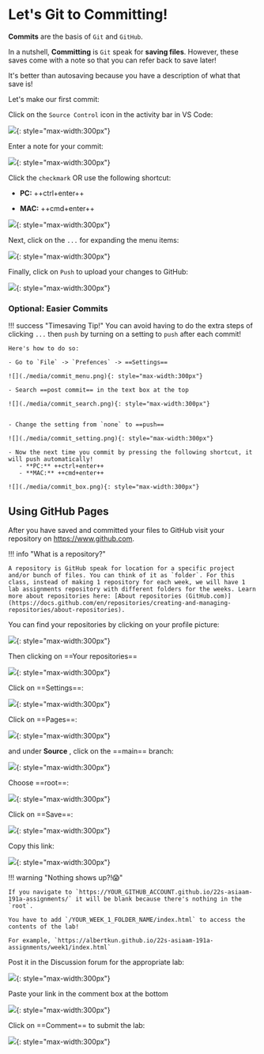 # Let's Git to Committing!

**Commits** are the basis of `Git` and `GitHub`.

In a nutshell, **Committing** is `Git` speak for **saving files**. However, these saves come with a note so that you can refer back to save later! 

It's better than autosaving because you have a description of what that save is! 

Let's make our first commit:

Click on the `Source Control` icon in the activity bar in VS Code:

![](./media/commit1.png){: style="max-width:300px"}

Enter a note for your commit:

![](./media/commit2.png){: style="max-width:300px"}

Click the `checkmark` OR use the following shortcut:

 - **PC:** ++ctrl+enter++

 - **MAC:** ++cmd+enter++

![](./media/commit3.png){: style="max-width:300px"}

Next, click on the `...` for expanding the menu items:

![](./media/commit4.png){: style="max-width:300px"}

Finally, click on `Push` to upload your changes to GitHub:

![](./media/commit5.png){: style="max-width:300px"}

### Optional: Easier Commits

!!! success "Timesaving Tip!"
    You can avoid having to do the extra steps of clicking `...` then `push` by turning on a setting to `push` after each commit!

    Here's how to do so:

    - Go to `File` -> `Prefences` -> ==Settings==
    
    ![](./media/commit_menu.png){: style="max-width:300px"}

    - Search ==post commit== in the text box at the top
    
    ![](./media/commit_search.png){: style="max-width:300px"}


    - Change the setting from `none` to ==push==

    ![](./media/commit_setting.png){: style="max-width:300px"}

    - Now the next time you commit by pressing the following shortcut, it will push automatically!
       - **PC:** ++ctrl+enter++
       - **MAC:** ++cmd+enter++
    
    ![](./media/commit_box.png){: style="max-width:300px"}


## Using GitHub Pages

After you have saved and committed your files to GitHub visit your repository on https://www.github.com.

!!! info "What is a repository?"

    A repository is GitHub speak for location for a specific project and/or bunch of files. You can think of it as `folder`. For this class, instead of making 1 repository for each week, we will have 1 lab assignments repository with different folders for the weeks. Learn more about repositories here: [About repositories (GitHub.com)](https://docs.github.com/en/repositories/creating-and-managing-repositories/about-repositories).

You can find your repositories by clicking on your profile picture:

![](./media/finding_your_repo.png){: style="max-width:300px"}

Then clicking on ==Your repositories==

![](./media/finding_your_repo2.png){: style="max-width:300px"}



Click on ==Settings==:

![](./media/gitstarted10.png){: style="max-width:300px"}

Click on ==Pages==:

![](./media/gitstarted11.png){: style="max-width:300px"}

and under **Source** , click on the ==main== branch:

![](./media/gitstarted12.png){: style="max-width:300px"}

Choose ==root==:

![](./media/gitstarted12root.png){: style="max-width:300px"}

Click on ==Save==:

![](./media/gitstarted12save.png){: style="max-width:300px"}

Copy this link:

![](./media/gitstartedcopy.png){: style="max-width:300px"}

!!! warning "Nothing shows up?!😱"

    If you navigate to `https://YOUR_GITHUB_ACCOUNT.github.io/22s-asiaam-191a-assignments/` it will be blank because there's nothing in the `root`.

    You have to add `/YOUR_WEEK_1_FOLDER_NAME/index.html` to access the contents of the lab!

    For example, `https://albertkun.github.io/22s-asiaam-191a-assignments/week1/index.html`

Post it in the Discussion forum for the appropriate lab:

![](./media/lab_submit_1.png){: style="max-width:300px"}

Paste your link in the comment box at the bottom

![](./media/lab_submit_paste.png){: style="max-width:300px"}

Click on ==Comment== to submit the lab:

![](./media/lab_submit_click.png){: style="max-width:300px"}

